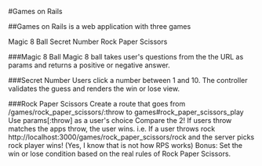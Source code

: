 #Games on Rails

##Games on Rails is a web application with three games

Magic 8 Ball
Secret Number
Rock Paper Scissors

###Magic 8 Ball
Magic 8 ball takes user's questions from the the URL as params and returns a positive or negative answer.

###Secret Number
Users click a number between 1 and 10. The controller validates the guess and renders the win or lose view.

###Rock Paper Scissors
Create a route that goes from /games/rock_paper_scissors/:throw to games#rock_paper_scissors_play
Use params[:throw] as a user's choice
Compare the 2! If users throw matches the apps throw, the user wins.
i.e. If a user throws rock http://localhost:3000/games/rock_paper_scissors/rock and the server picks rock player wins! (Yes, I know that is not how RPS works) Bonus: Set the win or lose condition based on the real rules of Rock Paper Scissors.
